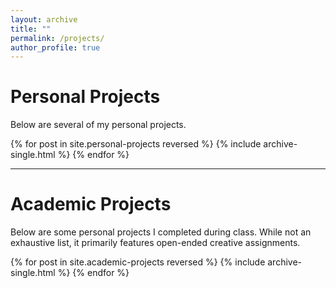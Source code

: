 ```yaml
---
layout: archive
title: ""
permalink: /projects/
author_profile: true
---
```


# Personal Projects

Below are several of my personal projects.

{% for post in site.personal-projects reversed %}
{% include archive-single.html %}
{% endfor %}

--- 

# Academic Projects

Below are some personal projects I completed during class. While not an exhaustive list, it primarily features open-ended creative assignments.

{% for post in site.academic-projects reversed %}
{% include archive-single.html %}
{% endfor %}
